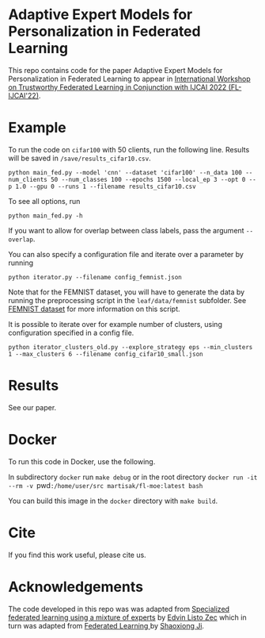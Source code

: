 # Adaptive Expert Models for Personalization in Federated Learning

This repo contains code for the paper Adaptive Expert Models for Personalization in Federated Learning to appear in [International Workshop on Trustworthy Federated Learning in Conjunction with IJCAI 2022 (FL-IJCAI'22)](https://federated-learning.org/fl-ijcai-2022/).

# Example

To run the code on `cifar100` with 50 clients, run the following line. Results will be saved in `/save/results_cifar10.csv`.

```
python main_fed.py --model 'cnn' --dataset 'cifar100' --n_data 100 --num_clients 50 --num_classes 100 --epochs 1500 --local_ep 3 --opt 0 --p 1.0 --gpu 0 --runs 1 --filename results_cifar10.csv
```

To see all options, run 
```
python main_fed.py -h
```

If you want to allow for overlap between class labels, pass the argument `--overlap`.

You can also specify a configuration file and iterate over a parameter by running 

```
python iterator.py --filename config_femnist.json
```

Note that for the FEMNIST dataset, you will have to generate the data by running the preprocessing script in the `leaf/data/femnist` subfolder. See [FEMNIST dataset](https://github.com/TalwalkarLab/leaf/tree/master/data/femnist)
for more information on this script.

It is possible to iterate over for example number of clusters, using configuration specified in a config file.

```
python iterator_clusters_old.py --explore_strategy eps --min_clusters 1 --max_clusters 6 --filename config_cifar10_small.json
```

# Results

See our paper.

# Docker

To run this code in Docker, use the following.

In subdirectory `docker` run `make debug` or in the root directory `docker run -it --rm -v `pwd`:/home/user/src martisak/fl-moe:latest bash`

You can build this image in the `docker` directory with `make build`.

# Cite

If you find this work useful, please cite us.

# Acknowledgements

The code developed in this repo was was adapted from [Specialized federated learning using a mixture of experts](https://github.com/edvinli/federated-learning-mixture) by [
Edvin Listo Zec](https://github.com/edvinli) which in turn was adapted from [Federated Learning ](https://github.com/shaoxiongji/federated-learning) by [Shaoxiong Ji](https://github.com/shaoxiongji).
